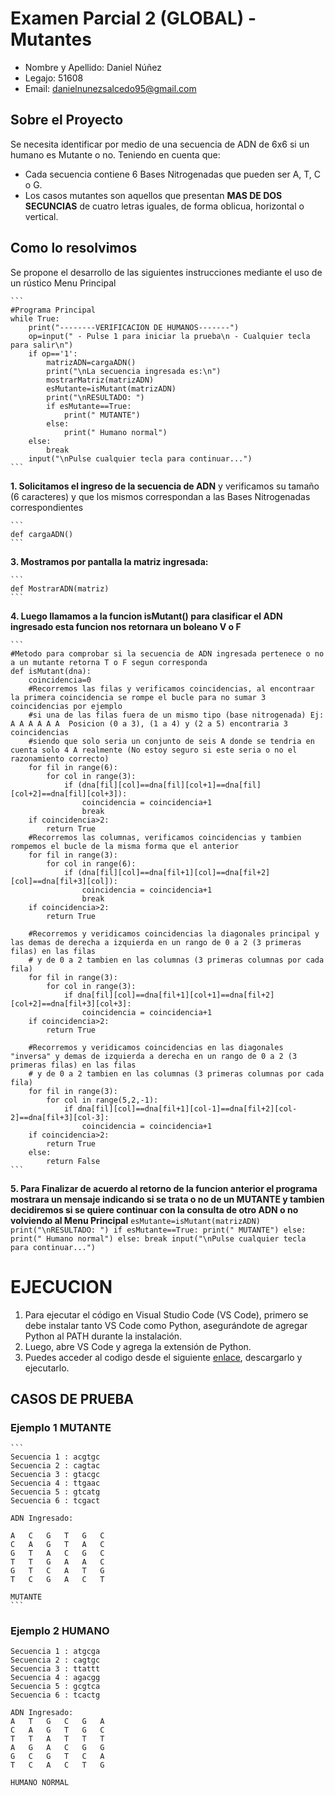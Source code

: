 # Examen Parcial 2 (GLOBAL) - Mutantes
- Nombre y Apellido: Daniel Núñez
- Legajo: 51608
- Email: danielnunezsalcedo95@gmail.com

## Sobre el Proyecto
Se necesita identificar por medio de una secuencia de ADN de 6x6 si un humano es Mutante o no. Teniendo en cuenta que:
- Cada secuencia contiene 6 Bases Nitrogenadas que pueden ser A, T, C o G.
- Los casos mutantes son aquellos que presentan **MAS DE DOS SECUNCIAS** de cuatro letras iguales, de forma oblicua, horizontal o vertical.

## Como lo resolvimos
Se propone el desarrollo de las siguientes instrucciones mediante el uso de un rústico Menu Principal

    ```
    #Programa Principal
    while True:
        print("--------VERIFICACION DE HUMANOS-------")
        op=input(" - Pulse 1 para iniciar la prueba\n - Cualquier tecla para salir\n")
        if op=='1':
            matrizADN=cargaADN()
            print("\nLa secuencia ingresada es:\n")
            mostrarMatriz(matrizADN)
            esMutante=isMutant(matrizADN)
            print("\nRESULTADO: ")
            if esMutante==True:
                print(" MUTANTE")
            else:
                print(" Humano normal")
        else:
            break
        input("\nPulse cualquier tecla para continuar...")
    ```

**1. Solicitamos el ingreso de la secuencia de ADN** y verificamos su tamaño (6 caracteres) y que los mismos correspondan a las Bases Nitrogenadas correspondientes

    ``` 
    def cargaADN()
    ```

**3. Mostramos por pantalla la matriz ingresada:**

    ```
    def MostrarADN(matriz)
    ```

**4. Luego llamamos a la funcion isMutant() para clasificar el ADN ingresado esta funcion nos retornara un boleano V o F** 

    ```
    #Metodo para comprobar si la secuencia de ADN ingresada pertenece o no a un mutante retorna T o F segun corresponda
    def isMutant(dna):
        coincidencia=0
        #Recorremos las filas y verificamos coincidencias, al encontraar la primera coincidencia se rompe el bucle para no sumar 3 coincidencias por ejemplo
        #si una de las filas fuera de un mismo tipo (base nitrogenada) Ej: A A A A A A  Posicion (0 a 3), (1 a 4) y (2 a 5) encontraria 3 coincidencias
        #siendo que solo seria un conjunto de seis A donde se tendria en cuenta solo 4 A realmente (No estoy seguro si este seria o no el razonamiento correcto)
        for fil in range(6):
            for col in range(3):
                if (dna[fil][col]==dna[fil][col+1]==dna[fil][col+2]==dna[fil][col+3]):
                    coincidencia = coincidencia+1
                    break
        if coincidencia>2:
            return True
        #Recorremos las columnas, verificamos coincidencias y tambien rompemos el bucle de la misma forma que el anterior 
        for fil in range(3):
            for col in range(6):
                if (dna[fil][col]==dna[fil+1][col]==dna[fil+2][col]==dna[fil+3][col]):
                    coincidencia = coincidencia+1
                    break
        if coincidencia>2:
            return True

        #Recorremos y veridicamos coincidencias la diagonales principal y las demas de derecha a izquierda en un rango de 0 a 2 (3 primeras filas) en las filas 
        # y de 0 a 2 tambien en las columnas (3 primeras columnas por cada fila)
        for fil in range(3):
            for col in range(3):
                if dna[fil][col]==dna[fil+1][col+1]==dna[fil+2][col+2]==dna[fil+3][col+3]:
                    coincidencia = coincidencia+1
        if coincidencia>2:
            return True

        #Recorremos y veridicamos coincidencias en las diagonales "inversa" y demas de izquierda a derecha en un rango de 0 a 2 (3 primeras filas) en las filas 
        # y de 0 a 2 tambien en las columnas (3 primeras columnas por cada fila)
        for fil in range(3):
            for col in range(5,2,-1):
                if dna[fil][col]==dna[fil+1][col-1]==dna[fil+2][col-2]==dna[fil+3][col-3]:
                    coincidencia = coincidencia+1
        if coincidencia>2:
            return True
        else:
            return False
    ```
**5. Para Finalizar de acuerdo al retorno de la funcion anterior el programa mostrara un mensaje indicando si se trata o no de un MUTANTE y tambien decidiremos si se quiere continuar con la consulta de otro ADN o no volviendo al Menu Principal** 
    ```
    esMutante=isMutant(matrizADN)
        print("\nRESULTADO: ")
        if esMutante==True:
            print(" MUTANTE")
        else:
            print(" Humano normal")
    else:
        break
    input("\nPulse cualquier tecla para continuar...")
    ```
# EJECUCION
1. Para ejecutar el código en Visual Studio Code (VS Code), primero se debe instalar tanto VS Code como Python, asegurándote de agregar Python al PATH durante la instalación.
2. Luego, abre VS Code y agrega la extensión de Python.
3. Puedes acceder al codigo desde el siguiente [enlace](https://github.com/Leinad-95/Parcial2_Mutantes_TUP/blob/main/Mutantes.py), descargarlo y ejecutarlo.

## CASOS DE PRUEBA
### Ejemplo 1 MUTANTE
    ```
    Secuencia 1 : acgtgc
    Secuencia 2 : cagtac
    Secuencia 3 : gtacgc
    Secuencia 4 : ttgaac
    Secuencia 5 : gtcatg
    Secuencia 6 : tcgact

    ADN Ingresado:

    A   C   G   T   G   C
    C   A   G   T   A   C
    G   T   A   C   G   C
    T   T   G   A   A   C
    G   T   C   A   T   G
    T   C   G   A   C   T
    
    MUTANTE
    ```
### Ejemplo 2 HUMANO
    Secuencia 1 : atgcga
    Secuencia 2 : cagtgc
    Secuencia 3 : ttattt
    Secuencia 4 : agacgg
    Secuencia 5 : gcgtca
    Secuencia 6 : tcactg

    ADN Ingresado:
    A   T   G   C   G   A
    C   A   G   T   G   C
    T   T   A   T   T   T
    A   G   A   C   G   G
    G   C   G   T   C   A
    T   C   A   C   T   G

    HUMANO NORMAL


